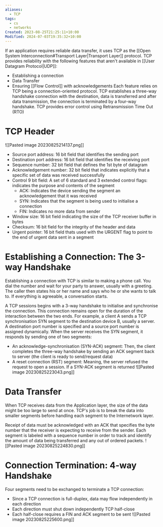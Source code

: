 ```yaml
---
aliases:
  - TCP
tags:
  - cs
  - networks
Created: 2023-08-25T21:25:11+10:00
Modified: 2024-07-03T19:35:32+10:00
---
```

If an application requires reliable data transfer, it uses TCP as the [[Open System Interconnection#Transport Layer|Transport Layer]] protocol. TCP provides reliability with the following features that aren't available in [[User Datagram Protocol|UDP]]:
- Establishing a connection
- Data Transfer
- Ensuring [[Flow Control]] with acknowledgements
Each feature relies on TCP being a connection-oriented protocol. TCP establishes a three-way handshake connection with the destination, data is transferred and after data transmission, the connection is terminated by a four-way handshake. TCP provides error control using Retransmission Time Out (RTO)

# TCP Header
![[Pasted image 20230825214137.png]]
- Source port address: 16 bit field that identifies the sending port
- Destination port address: 16 bit field that identifies the receiving port
- Sequence number: 32 bit field that defines the 1st byte of datagram
- Acknowledgement number: 32 bit field that indicates explicitly that a specific set of data was received successfully
- Control 9 bit field: A set of 6 standard and 3 extended control flags: indicates the purpose and contents of the segment
	- ACK: Indicates the device sending the segment an acknowledgement that it was received
	- SYN: Indicates that the segment is being used to initialise a connection 
	- FIN: Indicates no more data from sender
- Window size: 16 bit field indicating the size of the TCP receiver buffer in bytes
- Checksum: 16 bit field for the integrity of the header and data
- Urgent pointer: 16 bit field thats used with the URGENT flag to point to the end of urgent data sent in a segment

# Establishing a Connection: The 3-way Handshake
Establishing a connection with TCP is similar to making a phone call. You dial the number and wait for your party to answer, usually with a greeting. The caller then states his or her name and says who he or she wants to talk to. If everything is agreeable, a conversation starts.

A TCP sessions begins with a 3-way handshake to initialise and synchronise the connection. This connection remains open for the duration of the interaction between the two ends. For example, a client A sends a TCP synchronisation SYN segment to the destination device B, usually a server. A destination port number is specified and a source port number is assigned dynamically. When the server receives the SYN segment, it responds by sending one of two segments: 
- An acknowledge-synchronisation (SYN-ACK) segment: Then, the client completes the three-way handshake by sending an ACK segment back to server (the client is ready to send/request data)
- A reset connection (RST) segment: Meaning, the server refused the request to open a session. If a SYN-ACK segment is returned
![[Pasted image 20230825223043.png]]

# Data Transfer 
When TCP receives data from the Application layer, the size of the data might be too large to send at once. TCP's job is to break the data into smaller segments before handling each segment to the Internetwork layer. 

Receipt of data must be acknowledged with an ACK that specifies the byte number that the receiver is expecting to receive from the sender. Each segment is labeled with a sequence number in order to track and identify the amount of data being transferred and any out of ordered packets.
![[Pasted image 20230825224830.png]]

# Connection Termination: 4-way Handshake
Four segments need to be exchanged to terminate a TCP connection:
- Since a TCP connection is full-duplex, data may flow independently in each direction
- Each direction must shut down independently TCP half-close
- Each half-close requires a FIN and ACK segment to be sent
![[Pasted image 20230825225600.png]]
